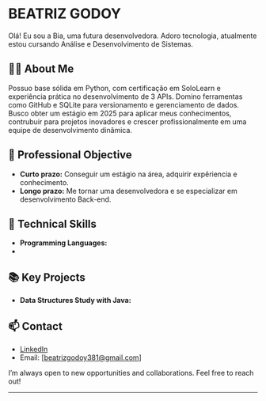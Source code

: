 # BEATRIZ GODOY

Olá! Eu sou a Bia, uma futura desenvolvedora. Adoro tecnologia, atualmente estou cursando Análise e Desenvolvimento de Sistemas.

## 🧑‍💻 About Me

Possuo base sólida em Python, com certificação em SoloLearn e experiência prática no desenvolvimento de 3 APIs. Domino ferramentas como GitHub e SQLite para versionamento e gerenciamento de dados.
Busco obter um estágio em 2025 para aplicar meus conhecimentos, contrubuir para projetos inovadores e crescer profissionalmente em uma equipe de desenvolvimento dinâmica.

## 🎯 Professional Objective

- **Curto prazo:** Conseguir um estágio na área, adquirir expêriencia e conhecimento.
- **Longo prazo:** Me tornar uma desenvolvedora e se especializar em desenvolvimento Back-end.

## 🚀 Technical Skills

- **Programming Languages:** 
- 

## 📚 Key Projects

- **Data Structures Study with Java:** 

## 📫 Contact

- [LinkedIn](linkedin.com/in/beatriz-g-598846324)
- Email: [beatrizgodoy381@gmail.com]

I’m always open to new opportunities and collaborations. Feel free to reach out!

---


